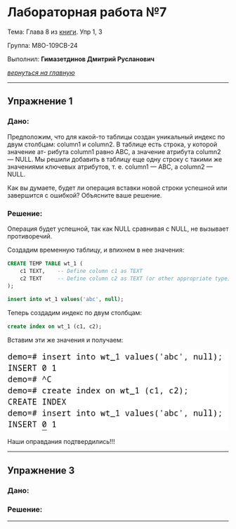 # Лабораторная работа №7

Тема: Глава 8 из [книги](https://edu.postgrespro.ru/sql_primer.pdf). Упр 1, 3

Группа: М8О-109СВ-24

Выполнил: **Гимазетдинов Дмитрий Русланович**

[*вернуться на главную*](./../README.md)

---

## Упражнение 1
### Дано:

Предположим, что для какой-то таблицы создан уникальный индекс по двум столбцам: column1 и column2. В таблице есть строка, у которой значение ат- рибута column1 равно ABC, а значение атрибута column2 — NULL. Мы решили добавить в таблицу еще одну строку с такими же значениями ключевых атрибутов, т. е. column1 — ABC, а column2 — NULL.

Как вы думаете, будет ли операция вставки новой строки успешной или завершится с ошибкой? Объясните ваше решение.

### Решение:

Операция будет успешной, так как NULL сравнивая с NULL, не вызывает противоречий.

Создадим временную таблицу, и впихнем в нее значения:

```sql
CREATE TEMP TABLE wt_1 (
    c1 TEXT,    -- Define column c1 as TEXT
    c2 TEXT     -- Define column c2 as TEXT (or other appropriate type)
);
```

```sql
insert into wt_1 values('abc', null);
```

Теперь создадим индекс по двум столбцам:

```sql
create index on wt_1 (c1, c2);
```

Вставим эти же значения и получаем:

![alt text](<Снимок экрана от 2024-10-02 19-33-05.png>)

Наши оправдания подтвердились!!!


---

## Упражнение 3
### Дано: 

### Решение:

---